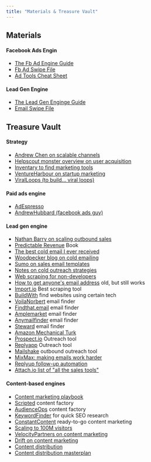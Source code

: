 ```yaml
---
title: "Materials & Treasure Vault"
---
```


## Materials

#### Facebook Ads Engin
-  <a target="_blank" href="https://drive.google.com/open?id=1VY1vGavCnHPe3KtpLUndShr9UKzKNhsJ">The Fb Ad Engine Guide</a>
-  <a target="_blank" href="https://drive.google.com/open?id=1Zf6BqFUl9Jc-bYkt3kVzRELK6Nae1nWE">Fb Ad Swipe File</a>
-  <a target="_blank" href="https://drive.google.com/open?id=1YeWppvMlMGkicudYIk0PeLZJwmYuAEid">Ad Tools Cheat Sheet</a>

#### Lead Gen Engine
-  <a target="_blank" href="https://drive.google.com/open?id=11YirhcW7pV1vuykeSvqCeeMmLidcsMC2">The Lead Gen Enginge Guide</a>
-  <a target="_blank" href="https://drive.google.com/open?id=1nEqWYcYHFJkzDHVNa5xoRxEzspbHaqPB">Email Swipe File</a>


## Treasure Vault


#### Strategy
- [Andrew Chen on scalable channels](https://andrewchen.co/theres-only-a-few-ways-to-scale-user-growth-and-heres-the-list/)
- [Helpscout monster overview on user acquisition](https://www.helpscout.com/customer-acquisition/)
- [Inventary to find marketing tools](https://www.stephenesketzis.com/marketing-tools-list/)
- [VentureHarbour on startup marketing](https://www.ventureharbour.com/ultimate-startup-marketing-strategy)
- [ViralLoops (to build... viral loops)](https://viral-loops.com/)


#### Paid ads engine
- [AdEspresso](adespresso.com)
- [AndrewHubbard (facebook ads guy)](https://andrewhubbard.co/)


#### Lead gen engine
- [Nathan Barry on scaling outbound sales](https://nathanbarry.com/sales/)
- [Predictable Revenue](https://www.amazon.com/Predictable-Revenue-Business-Practices-Salesforce-com/dp/0984380213) Book
- [The best cold email I ever received](https://www.proposify.com/blog/the-best-cold-email)
- [Woodpecker blog on cold emailing](https://blog.woodpecker.co/)
- [Sumo on sales email templates](https://sumo.com/stories/sales-email-templates)
- [Notes on cold outreach strategies](http://blog.oribi.io/how-i-got-meetings-at-twitter-linkedin-and-github-using-cold-emails/)
- [Web scraping for non-developers](https://www.import.io/post/3-ways-non-technical-marketers-can-leverage-web-scraping/)
- [How to get anyone's email address](http://www.growhack.com/2016/07/how-to-get-anyones-email-address/) old, but still works
- [Import.io](import.io) Best scraping tool
- [BuildWith](https://trends.builtwith.com/websitelist/Infusionsoft) find websites using certain tech
- [VoilaNorbert](voilanorbert.com) email finder
- [Findthat.email](https://findthat.email/) email finder
- [Amplemarket](https://emailmatcher.com) email finder
- [Anymailfinder](https://anymailfinder.com/) email finder
- [Steward](https://www.getsteward.com/) email finder
- [Amazon Mechanical Turk](https://www.mturk.com/)
- [Prospect.io](Prospect.io) Outreach tool
- [Replyapp](https://reply.io/) Outreach tool
- [Mailshake](https://mailshake.com) outbound outreach tool
- [MixMax: making emails work harder](mixmax.com)
- [Replyup follow-up automation](http://try.replyup.com/)
- [Attach.io list of "all the sales tools"](https://attach.io/sales-tools/)


#### Content-based engines
- [Content marketing playbook](https://wayfx.com/blog-marketing/google-search/)
- [Scripted](https://www.scripted.com/) content factory
- [AudienceOps](https://audienceops.com/) content factory
- [KeywordFinder](https://app.kwfinder.com/dashboard) for quick SEO research
- [ConstantContent](https://www.constant-content.com)  ready-to-go content marketing
- [Scaling to 100M visitors](https://www.yesoptimist.com/content-marketing-seo-case-study-the-trifecta-strategy)
- [VelocityPartners on content marketing](https://velocitypartners.com/resources/)
- [Drift on content marketing](https://www.drift.com/blog/six-things-we-learned-about-content-marketing)
- [Content distribution](http://blog.oribi.io/distributing-content-marketing-the-complete-guide/)
- [Content distribution masterplan](https://medium.com/strategic-content-marketing/the-ultimate-guide-to-kickstart-your-content-marketing-machine-67929426a6ae)


